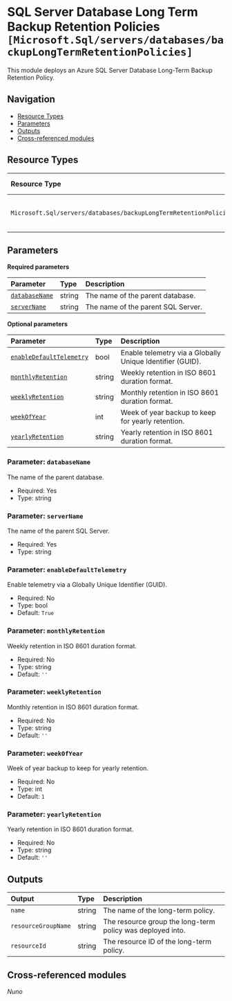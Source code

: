 # SQL Server Database Long Term Backup Retention Policies `[Microsoft.Sql/servers/databases/backupLongTermRetentionPolicies]`

This module deploys an Azure SQL Server Database Long-Term Backup Retention Policy.

## Navigation

- [Resource Types](#Resource-Types)
- [Parameters](#Parameters)
- [Outputs](#Outputs)
- [Cross-referenced modules](#Cross-referenced-modules)

## Resource Types

| Resource Type | API Version |
| :-- | :-- |
| `Microsoft.Sql/servers/databases/backupLongTermRetentionPolicies` | [2022-05-01-preview](https://learn.microsoft.com/en-us/azure/templates/Microsoft.Sql/2022-05-01-preview/servers/databases/backupLongTermRetentionPolicies) |

## Parameters

**Required parameters**

| Parameter | Type | Description |
| :-- | :-- | :-- |
| [`databaseName`](#parameter-databasename) | string | The name of the parent database. |
| [`serverName`](#parameter-servername) | string | The name of the parent SQL Server. |

**Optional parameters**

| Parameter | Type | Description |
| :-- | :-- | :-- |
| [`enableDefaultTelemetry`](#parameter-enabledefaulttelemetry) | bool | Enable telemetry via a Globally Unique Identifier (GUID). |
| [`monthlyRetention`](#parameter-monthlyretention) | string | Weekly retention in ISO 8601 duration format. |
| [`weeklyRetention`](#parameter-weeklyretention) | string | Monthly retention in ISO 8601 duration format. |
| [`weekOfYear`](#parameter-weekofyear) | int | Week of year backup to keep for yearly retention. |
| [`yearlyRetention`](#parameter-yearlyretention) | string | Yearly retention in ISO 8601 duration format. |

### Parameter: `databaseName`

The name of the parent database.

- Required: Yes
- Type: string

### Parameter: `serverName`

The name of the parent SQL Server.

- Required: Yes
- Type: string

### Parameter: `enableDefaultTelemetry`

Enable telemetry via a Globally Unique Identifier (GUID).

- Required: No
- Type: bool
- Default: `True`

### Parameter: `monthlyRetention`

Weekly retention in ISO 8601 duration format.

- Required: No
- Type: string
- Default: `''`

### Parameter: `weeklyRetention`

Monthly retention in ISO 8601 duration format.

- Required: No
- Type: string
- Default: `''`

### Parameter: `weekOfYear`

Week of year backup to keep for yearly retention.

- Required: No
- Type: int
- Default: `1`

### Parameter: `yearlyRetention`

Yearly retention in ISO 8601 duration format.

- Required: No
- Type: string
- Default: `''`


## Outputs

| Output | Type | Description |
| :-- | :-- | :-- |
| `name` | string | The name of the long-term policy. |
| `resourceGroupName` | string | The resource group the long-term policy was deployed into. |
| `resourceId` | string | The resource ID of the long-term policy. |

## Cross-referenced modules

_Nuno_
